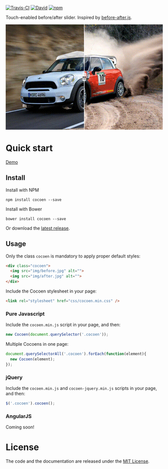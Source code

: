[![Travis-CI](https://travis-ci.org/koenoe/cocoen.svg)](https://travis-ci.org/koenoe/cocoen)
[![David](https://david-dm.org/koenoe/cocoen.svg)](https://david-dm.org)
[![npm](https://img.shields.io/npm/dt/cocoen.svg)](https://www.npmjs.com/package/cocoen)

Touch-enabled before/after slider. Inspired by [before-after.js](https://github.com/jotform/before-after.js).

![](readme.gif)

# Quick start
[Demo](https://koenromers.com/cocoen/demo.html)

## Install
Install with NPM
```
npm install cocoen --save
```
Install with Bower
```
bower install cocoen --save
```
Or download the [latest release](https://github.com/koenoe/cocoen/releases).

## Usage
Only the class `cocoen` is mandatory to apply proper default styles:

```html
<div class="cocoen">
  <img src="img/before.jpg" alt="">
  <img src="img/after.jpg" alt="">
</div>
```

Include the Cocoen stylesheet in your page:

```html
<link rel="stylesheet" href="css/cocoen.min.css" />
```

### Pure Javascript
Include the `cocoen.min.js` script in your page, and then:
```js
new Cocoen(document.querySelector('.cocoen'));
```
Multiple Cocoens in one page:
```js
document.querySelectorAll('.cocoen').forEach(function(element){
  new Cocoen(element);
});
```

### jQuery
Include the `cocoen.min.js` and `cocoen-jquery.min.js` scripts in your page, and then:
```js
$('.cocoen').cocoen();
```

### AngularJS
Coming soon!

# License

The code and the documentation are released under the [MIT License](LICENSE).
